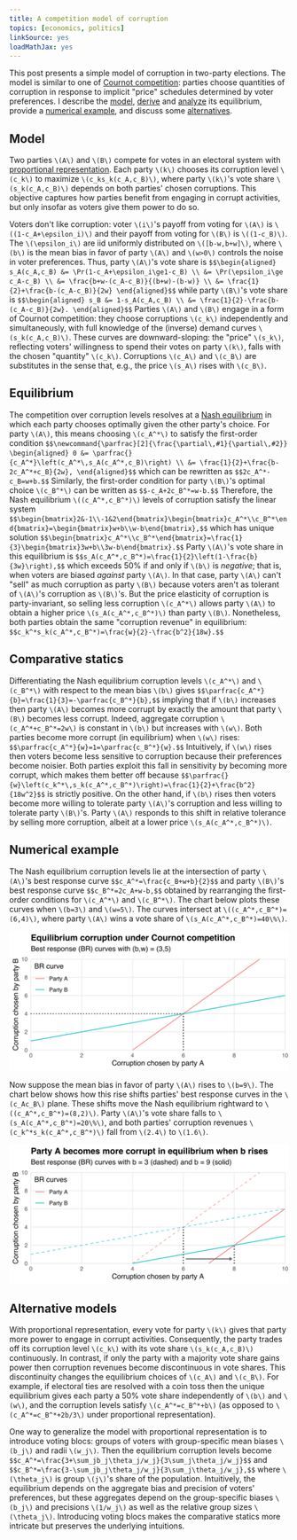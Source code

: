 ```yaml
---
title: A competition model of corruption
topics: [economics, politics]
linkSource: yes
loadMathJax: yes
---
```


This post presents a simple model of corruption in two-party elections.
The model is similar to one of [Cournot competition](https://en.wikipedia.org/wiki/Cournot_competition): parties choose quantities of corruption in response to implicit "price" schedules determined by voter preferences.
I describe the [model](#model), [derive](#equilibrium) and [analyze](#comparative-statics) its equilibrium, provide a [numerical example](#numerical-example), and discuss some [alternatives](#alternative-models).

## Model

Two parties `\(A\)` and `\(B\)` compete for votes in an electoral system with [proportional representation](https://en.wikipedia.org/wiki/Proportional_representation).
Each party `\(k\)` chooses its corruption level `\(c_k\)` to maximize `\(c_ks_k(c_A,c_B)\)`, where party `\(k\)`'s vote share `\(s_k(c_A,c_B)\)` depends on both parties' chosen corruptions.
This objective captures how parties benefit from engaging in corrupt activities, but only insofar as voters give them power to do so.

Voters don't like corruption: voter `\(i\)`'s payoff from voting for `\(A\)` is `\((1-c_A+\epsilon_i)\)` and their payoff from voting for `\(B\)` is `\((1-c_B)\)`.
The `\(\epsilon_i\)` are iid uniformly distributed on `\([b-w,b+w]\)`, where `\(b\)` is the mean bias in favor of party `\(A\)` and `\(w>0\)` controls the noise in voter preferences.
Thus, party `\(A\)`'s vote share is
`$$\begin{aligned}
s_A(c_A,c_B)
&= \Pr(1-c_A+\epsilon_i\ge1-c_B) \\
&= \Pr(\epsilon_i\ge c_A-c_B) \\
&= \frac{b+w-(c_A-c_B)}{(b+w)-(b-w)} \\
&= \frac{1}{2}+\frac{b-(c_A-c_B)}{2w}
\end{aligned}$$`
while party `\(B\)`'s vote share is
`$$\begin{aligned}
s_B
&= 1-s_A(c_A,c_B) \\
&= \frac{1}{2}-\frac{b-(c_A-c_B)}{2w}.
\end{aligned}$$`
Parties `\(A\)` and `\(B\)` engage in a form of Cournot competition: they choose corruptions `\(c_k\)` independently and simultaneously, with full knowledge of the (inverse) demand curves `\(s_k(c_A,c_B)\)`.
These curves are downward-sloping: the "price" `\(s_k\)`, reflecting voters' willingness to spend their votes on party `\(k\)`, falls with the chosen "quantity" `\(c_k\)`.
Corruptions `\(c_A\)` and `\(c_B\)` are substitutes in the sense that, e.g., the price `\(s_A\)` rises with `\(c_B\)`.

## Equilibrium

The competition over corruption levels resolves at a [Nash equilibrium](https://en.wikipedia.org/wiki/Nash_equilibrium) in which each party chooses optimally given the other party's choice.
For party `\(A\)`, this means choosing `\(c_A^*\)` to satisfy the first-order condition
`$$\newcommand{\parfrac}[2]{\frac{\partial\,#1}{\partial\,#2}}
\begin{aligned}
0
&= \parfrac{}{c_A^*}\left(c_A^*\,s_A(c_A^*,c_B)\right) \\
&= \frac{1}{2}+\frac{b-2c_A^*+c_B}{2w},
\end{aligned}$$`
which can be rewritten as
`$$2c_A^*-c_B=w+b.$$`
Similarly, the first-order condition for party `\(B\)`'s optimal choice `\(c_B^*\)` can be written as
`$$-c_A+2c_B^*=w-b.$$`
Therefore, the Nash equilibrium `\((c_A^*,c_B^*)\)` levels of corruption satisfy the linear system
`$$\begin{bmatrix}2&-1\\-1&2\end{bmatrix}\begin{bmatrix}c_A^*\\c_B^*\end{bmatrix}=\begin{bmatrix}w+b\\w-b\end{bmatrix},$$`
which has unique solution
`$$\begin{bmatrix}c_A^*\\c_B^*\end{bmatrix}=\frac{1}{3}\begin{bmatrix}3w+b\\3w-b\end{bmatrix}.$$`
Party `\(A\)`'s vote share in this equilibrium is
`$$s_A(c_A^*,c_B^*)=\frac{1}{2}\left(1-\frac{b}{3w}\right),$$`
which exceeds 50% if and only if `\(b\)` is *negative*; that is, when voters are biased *against* party `\(A\)`.
In that case, party `\(A\)` can't "sell" as much corruption as party `\(B\)` because voters aren't as tolerant of `\(A\)`'s corruption as `\(B\)`'s.
But the price elasticity of corruption is party-invariant, so selling less corruption `\(c_A^*\)` allows party `\(A\)` to obtain a higher price `\(s_A(c_A^*,c_B^*)\)` than party `\(B\)`.
Nonetheless, both parties obtain the same "corruption revenue" in equilibrium:
`$$c_k^*s_k(c_A^*,c_B^*)=\frac{w}{2}-\frac{b^2}{18w}.$$`

## Comparative statics

Differentiating the Nash equilibrium corruption levels `\(c_A^*\)` and `\(c_B^*\)` with respect to the mean bias `\(b\)` gives
`$$\parfrac{c_A^*}{b}=\frac{1}{3}=-\parfrac{c_B^*}{b},$$`
implying that if `\(b\)` increases then party `\(A\)` becomes more corrupt by exactly the amount that party `\(B\)` becomes less corrupt.
Indeed, aggregate corruption `\(c_A^*+c_B^*=2w\)` is constant in `\(b\)` but increases with `\(w\)`.
Both parties become more corrupt (in equilibrium) when `\(w\)` rises:
`$$\parfrac{c_A^*}{w}=1=\parfrac{c_B^*}{w}.$$`
Intuitively, if `\(w\)` rises then voters become less sensitive to corruption because their preferences become noisier.
Both parties exploit this fall in sensitivity by becoming more corrupt, which makes them better off because
`$$\parfrac{}{w}\left(c_k^*\,s_k(c_A^*,c_B^*)\right)=\frac{1}{2}+\frac{b^2}{18w^2}$$`
is strictly positive.
On the other hand, if `\(b\)` rises then voters become more willing to tolerate party `\(A\)`'s corruption and less willing to tolerate party `\(B\)`'s.
Party `\(A\)` responds to this shift in relative tolerance by selling more corruption, albeit at a lower price `\(s_A(c_A^*,c_B^*)\)`.

## Numerical example

The Nash equilibrium corruption levels lie at the intersection of party `\(A\)`'s best response curve
`$$c_A^*=\frac{c_B+w+b}{2}$$`
and party `\(B\)`'s best response curve
`$$c_B^*=2c_A+w-b,$$`
obtained by rearranging the first-order conditions for `\(c_A^*\)` and `\(c_B^*\)`.
The chart below plots these curves when `\(b=3\)` and `\(w=5\)`.
The curves intersect at `\((c_A^*,c_B^*)=(6,4)\)`, where party `\(A\)` wins a vote share of `\(s_A(c_A^*,c_B^*)=40\%\)`.

![](figures/nash-1.svg)

Now suppose the mean bias in favor of party `\(A\)` rises to `\(b=9\)`.
The chart below shows how this rise shifts parties' best response curves in the `\(c_Ac_B\)` plane.
These shifts move the Nash equilibrium rightward to `\((c_A^*,c_B^*)=(8,2)\)`.
Party `\(A\)`'s vote share falls to `\(s_A(c_A^*,c_B^*)=20\%\)`, and both parties' corruption revenues `\(c_k^*s_k(c_A^*,c_B^*)\)` fall from `\(2.4\)` to `\(1.6\)`.

![](figures/nash-shift-1.svg)

## Alternative models

With proportional representation, every vote for party `\(k\)` gives that party more power to engage in corrupt activities.
Consequently, the party trades off its corruption level `\(c_k\)` with its vote share `\(s_k(c_A,c_B)\)` continuously.
In contrast, if only the party with a majority vote share gains power then corruption revenues become discontinuous in vote shares.
This discontinuity changes the equilibrium choices of `\(c_A\)` and `\(c_B\)`.
For example, if electoral ties are resolved with a coin toss then the unique equilibrium gives each party a 50% vote share independently of `\(b\)` and `\(w\)`, and the corruption levels satisfy `\(c_A^*=c_B^*+b\)` (as opposed to `\(c_A^*=c_B^*+2b/3\)` under proportional representation).

One way to generalize the model with proportional representation is to introduce voting blocs: groups of voters with group-specific mean biases `\(b_j\)` and radii `\(w_j\)`.
Then the equilibrium corruption levels become
`$$c_A^*=\frac{3+\sum_jb_j\theta_j/w_j}{3\sum_j\theta_j/w_j}$$`
and
`$$c_B^*=\frac{3-\sum_jb_j\theta_j/w_j}{3\sum_j\theta_j/w_j},$$`
where `\(\theta_j\)` is group `\(j\)`'s share of the population.
Intuitively, the equilibrium depends on the aggregate bias and precision of voters' preferences, but these aggregates depend on the group-specific biases `\(b_j\)` and precisions `\(1/w_j\)` as well as the relative group sizes `\(\theta_j\)`.
Introducing voting blocs makes the comparative statics more intricate but preserves the underlying intuitions.

